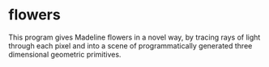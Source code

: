 # flowers
This program gives Madeline flowers in a novel way, by tracing rays of light through each pixel and into a scene of programmatically generated three dimensional geometric primitives.
